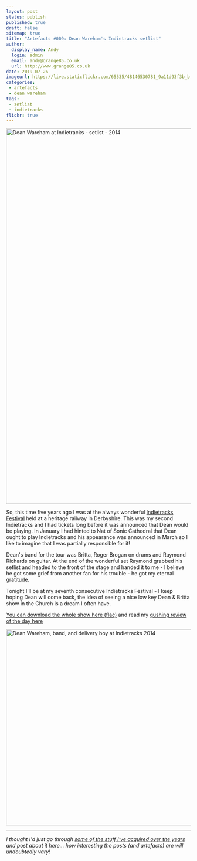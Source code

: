 ```yaml
---
layout: post
status: publish
published: true
draft: false
sitemap: true
title: "Artefacts #009: Dean Wareham's Indietracks setlist"
author:
  display_name: Andy
  login: admin
  email: andy@grange85.co.uk
  url: http://www.grange85.co.uk
date: 2019-07-26
imageurl: https://live.staticflickr.com/65535/48146530781_9a11d93f3b_b.jpg
categories:
 - artefacts
 - dean wareham
tags:
 - setlist
 - indietracks
flickr: true
---
```

<a data-flickr-embed="true"  href="https://www.flickr.com/photos/grange85/48146530781/in/dateposted/" title="Dean Wareham at Indietracks - setlist - 2014"><img src="https://live.staticflickr.com/65535/48146530781_9a11d93f3b_b.jpg" width="791" height="1024" alt="Dean Wareham at Indietracks - setlist - 2014"></a>

So, this time five years ago I was at the always wonderful [Indietracks Festival](https://www.indietracks.co.uk/category/2014/) held at a heritage railway in Derbyshire. This was my second Indietracks and I had tickets long before it was announced that Dean would be playing. In January I had hinted to Nat of Sonic Cathedral that Dean ought to play Indietracks and his appearance was announced in March so I like to imagine that I was partially responsible for it!

Dean's band for the tour was Britta, Roger Brogan on drums and Raymond Richards on guitar. At the end of the wonderful set Raymond grabbed his setlist and headed to the front of the stage and handed it to me - I believe he got some grief from another fan for his trouble - he got my eternal gratitude.

Tonight I'll be at my seventh consecutive Indietracks Festival - I keep hoping Dean will come back, the idea of seeing a nice low key Dean & Britta show in the Church is a dream I often have.

[You can download the whole show here (flac)](http://www.mediafire.com/file/yn0acrjwg6soujj/wareham-dean-2014-07-26_-indietracks-festival-derbyshire-uk.zip/file) and read my [gushing review of the day here](https://www.fullofwishes.co.uk/2014/07/27/dean-wareham-indietracks/) 

<a data-flickr-embed="true"  href="https://www.flickr.com/photos/grange85/14584055108" title="Dean Wareham, band, and delivery boy at Indietracks 2014"><img src="https://live.staticflickr.com/5587/14584055108_4cd1d86d1a_c.jpg" width="800" height="535" alt="Dean Wareham, band, and delivery boy at Indietracks 2014"></a>

---

_I thought I'd just go through [some of the stuff I've acquired over the years](/category/artefacts/) and post about it here... how interesting the posts (and artefacts) are will undoubtedly vary!_
